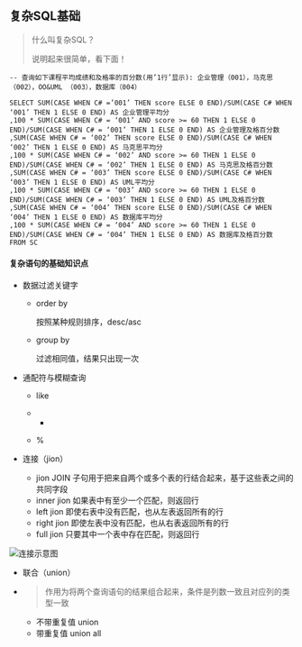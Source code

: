 ## 复杂SQL基础

> 什么叫复杂SQL？
>
> 说明起来很简单，看下面！

```mysql
-- 查询如下课程平均成绩和及格率的百分数(用’1行’显示): 企业管理（001），马克思（002），OO&UML （003），数据库（004）

SELECT SUM(CASE WHEN C# =’001’ THEN score ELSE 0 END)/SUM(CASE C# WHEN ‘001’ THEN 1 ELSE 0 END) AS 企业管理平均分
,100 * SUM(CASE WHEN C# = ‘001’ AND score >= 60 THEN 1 ELSE 0 END)/SUM(CASE WHEN C# = ‘001’ THEN 1 ELSE 0 END) AS 企业管理及格百分数
,SUM(CASE WHEN C# = ‘002’ THEN score ELSE 0 END)/SUM(CASE C# WHEN ‘002’ THEN 1 ELSE 0 END) AS 马克思平均分
,100 * SUM(CASE WHEN C# = ‘002’ AND score >= 60 THEN 1 ELSE 0 END)/SUM(CASE WHEN C# = ‘002’ THEN 1 ELSE 0 END) AS 马克思及格百分数
,SUM(CASE WHEN C# = ‘003’ THEN score ELSE 0 END)/SUM(CASE C# WHEN ‘003’ THEN 1 ELSE 0 END) AS UML平均分
,100 * SUM(CASE WHEN C# = ‘003’ AND score >= 60 THEN 1 ELSE 0 END)/SUM(CASE WHEN C# = ‘003’ THEN 1 ELSE 0 END) AS UML及格百分数
,SUM(CASE WHEN C# = ‘004’ THEN score ELSE 0 END)/SUM(CASE C# WHEN ‘004’ THEN 1 ELSE 0 END) AS 数据库平均分
,100 * SUM(CASE WHEN C# = ‘004’ AND score >= 60 THEN 1 ELSE 0 END)/SUM(CASE WHEN C# = ‘004’ THEN 1 ELSE 0 END) AS 数据库及格百分数
FROM SC
```



#### 复杂语句的基础知识点

* 数据过滤关键字 

  * order by

    按照某种规则排序，desc/asc

  * group by

    过滤相同值，结果只出现一次
    
    

* 通配符与模糊查询

  * like

  * *

  * %

    

* 连接（jion）

  * jion   JOIN 子句用于把来自两个或多个表的行结合起来，基于这些表之间的共同字段
  * inner jion   如果表中有至少一个匹配，则返回行
  * left jion   即使右表中没有匹配，也从左表返回所有的行
  * right jion   即使左表中没有匹配，也从右表返回所有的行
  * full jion   只要其中一个表中存在匹配，则返回行

![连接示意图](https://www.runoob.com/wp-content/uploads/2019/01/sql-join.png)







* 联合（union）
  
* > 作用为将两个查询语句的结果组合起来，条件是列数一致且对应列的类型一致
  
  * 不带重复值 union
  * 带重复值 union all
  
  





